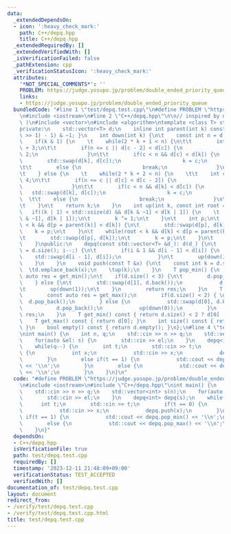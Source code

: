 ```yaml
---
data:
  _extendedDependsOn:
  - icon: ':heavy_check_mark:'
    path: C++/depq.hpp
    title: C++/depq.hpp
  _extendedRequiredBy: []
  _extendedVerifiedWith: []
  _isVerificationFailed: false
  _pathExtension: cpp
  _verificationStatusIcon: ':heavy_check_mark:'
  attributes:
    '*NOT_SPECIAL_COMMENTS*': ''
    PROBLEM: https://judge.yosupo.jp/problem/double_ended_priority_queue
    links:
    - https://judge.yosupo.jp/problem/double_ended_priority_queue
  bundledCode: "#line 1 \"test/depq.test.cpp\"\n#define PROBLEM \"https://judge.yosupo.jp/problem/double_ended_priority_queue\"\
    \n#include <iostream>\n#line 2 \"C++/depq.hpp\"\n\n// inspired by natsugiri( https://natsugiri.hatenablog.com/entry/2016/10/10/035445\
    \ )\n#include <vector>\n#include <algorithm>\ntemplate <class T> struct depq {\n\
    private:\n    std::vector<T> d;\n    inline int parent(int k) const { return ((k\
    \ >> 1) - 1) & ~1; }\n    int down(int k) {\n\t    const int n = d.size();\n\t\
    \    if(k & 1) {\n    \t    while(2 * k + 1 < n) {\n\t\t        int c = 2 * k\
    \ + 3;\n\t\t        if(n <= c || d[c - 2] < d[c]) {\n                    c -=\
    \ 2;\n                }\n\t\t        if(c < n && d[c] < d[k]) {\n            \
    \        std::swap(d[k], d[c]);\n                    k = c;\n                }\n\
    \t\t        else {\n                    break;\n                }\n\t        }\n\
    \t    } else {\n    \t    while(2 * k + 2 < n) {\n    \t\t    int c = 2 * k +\
    \ 4;\n\t\t        if(n <= c || d[c] < d[c - 2]) {\n                    c -= 2;\n\
    \                }\n\t\t        if(c < n && d[k] < d[c]) {\n                 \
    \   std::swap(d[k], d[c]);\n                    k = c;\n                }\n  \
    \  \t\t    else {\n                    break;\n                }\n\t        }\n\
    \t    }\n\t    return k;\n    }\n    int up(int k, const int root = 1) {\n\t \
    \   if((k | 1) < std::ssize(d) && d[k & ~1] < d[k | 1]) {\n    \t    std::swap(d[k\
    \ & ~1], d[k | 1]);\n\t        k ^= 1;\n\t    }\n\t    int p;\n\t    while(root\
    \ < k && d[p = parent(k)] < d[k]) {\n\t        std::swap(d[p], d[k]);\n\t    \
    \    k = p;\n\t    }\n\t    while(root < k && d[k] < d[p = parent(k) | 1]) {\n\
    \t        std::swap(d[p], d[k]);\n\t        k = p;\n\t    }\n\t    return k;\n\
    \    }\npublic:\n    depq(const std::vector<T> &d_): d(d_) {\n\t    for(int i\
    \ = d.size(); i--;) {\n\t        if(i & 1 && d[i - 1] < d[i]) {\n            \
    \    std::swap(d[i - 1], d[i]);\n            }\n\t        up(down(i), i);\n\t\
    \    }\n    }\n    void push(const T &x) {\n\t    const int k = d.size();\n  \
    \  \td.emplace_back(x);\n    \tup(k);\n    }\n    T pop_min() {\n        const\
    \ auto res = get_min();\n\t    if(d.size() < 3) {\n\t        d.pop_back(); \n\t\
    \    } else {\n\t        std::swap(d[1], d.back());\n            d.pop_back();\n\
    \t        up(down(1));\n\t    }\n        return res;\n    }\n    T pop_max() {\n\
    \        const auto res = get_max();\n        if(d.size() < 2) { \n          \
    \  d.pop_back();\n        } else {\n            std::swap(d[0], d.back());\n \
    \           d.pop_back();\n            up(down(0));\n        }\n        return\
    \ res;\n    }\n    T get_min() const { return d.size() < 2 ? d[0] : d[1]; }\n\
    \    T get_max() const { return d[0]; }\n    int size() const { return d.size();\
    \ }\n    bool empty() const { return d.empty(); }\n};\n#line 4 \"test/depq.test.cpp\"\
    \nint main() {\n    int n, q;\n    std::cin >> n >> q;\n    std::vector<int> s(n);\n\
    \    for(auto &el: s) {\n        std::cin >> el;\n    }\n    depq<int> depq(s);\n\
    \    while(q--) {\n        int t;\n        std::cin >> t;\n        if(t == 0)\
    \ {\n            int x;\n            std::cin >> x;\n            depq.push(x);\n\
    \        }\n        else if(t == 1) {\n            std::cout << depq.pop_min()\
    \ << '\\n';\n        }\n        else {\n            std::cout << depq.pop_max()\
    \ << '\\n';\n        }\n    }\n}\n"
  code: "#define PROBLEM \"https://judge.yosupo.jp/problem/double_ended_priority_queue\"\
    \n#include <iostream>\n#include \"C++/depq.hpp\"\nint main() {\n    int n, q;\n\
    \    std::cin >> n >> q;\n    std::vector<int> s(n);\n    for(auto &el: s) {\n\
    \        std::cin >> el;\n    }\n    depq<int> depq(s);\n    while(q--) {\n  \
    \      int t;\n        std::cin >> t;\n        if(t == 0) {\n            int x;\n\
    \            std::cin >> x;\n            depq.push(x);\n        }\n        else\
    \ if(t == 1) {\n            std::cout << depq.pop_min() << '\\n';\n        }\n\
    \        else {\n            std::cout << depq.pop_max() << '\\n';\n        }\n\
    \    }\n}"
  dependsOn:
  - C++/depq.hpp
  isVerificationFile: true
  path: test/depq.test.cpp
  requiredBy: []
  timestamp: '2023-12-11 21:48:09+09:00'
  verificationStatus: TEST_ACCEPTED
  verifiedWith: []
documentation_of: test/depq.test.cpp
layout: document
redirect_from:
- /verify/test/depq.test.cpp
- /verify/test/depq.test.cpp.html
title: test/depq.test.cpp
---
```

